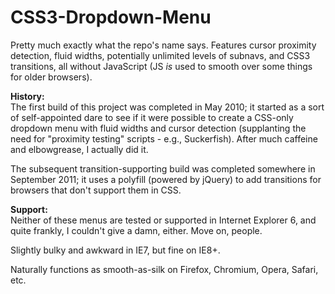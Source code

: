 CSS3-Dropdown-Menu
==================

Pretty much exactly what the repo's name says. Features cursor proximity detection, fluid widths, potentially unlimited levels of subnavs, and CSS3 transitions, all without JavaScript (JS *is* used to smooth over some things for older browsers).

<b>History:</b><br />
The first build of this project was completed in May 2010; it started as a sort of self-appointed dare to see if it were possible to create a CSS-only dropdown menu with fluid widths and cursor detection (supplanting the need for "proximity testing" scripts - e.g., Suckerfish). After much caffeine and elbowgrease, I actually did it.

The subsequent transition-supporting build was completed somewhere in September 2011; it uses a polyfill (powered by jQuery) to add transitions for browsers that don't support them in CSS.

<b>Support:</b><br />
Neither of these menus are tested or supported in Internet Explorer 6, and quite frankly, I couldn't give a damn, either. Move on, people.

Slightly bulky and awkward in IE7, but fine on IE8+.

Naturally functions as smooth-as-silk on Firefox, Chromium, Opera, Safari, etc.